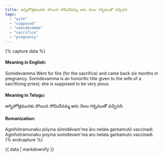 ```yaml
---
title: అగ్నిహోత్రమునకు పోయిన సోమిదేవమ్మ ఆరు నెలల గర్బముతో వచ్చినది.
tags:
  - "wife"
  - "supposed"
  - "somidevamma"
  - "sacrifice"
  - "pregnancy"
---
```


{% capture data %}
#### Meaning in English:
Somidevamma Went for fire (for the sacrifice) and came back six months in pregnancy.
Somidevamma is an honorific title given to the wife of a sacrificing priest; she is supposed to be very pious.

#### Meaning in Telugu:
అగ్నిహోత్రమునకు పోయిన సోమిదేవమ్మ ఆరు నెలల గర్బముతో వచ్చినది.

#### Romanization:
Agnihōtramunaku pōyina sōmidēvam'ma āru nelala garbamutō vaccinadi.
Agnihotramunaku poyina somidevam'ma aru nelala garbamuto vaccinadi.
{% endcapture %}

{{ data | markdownify }}

